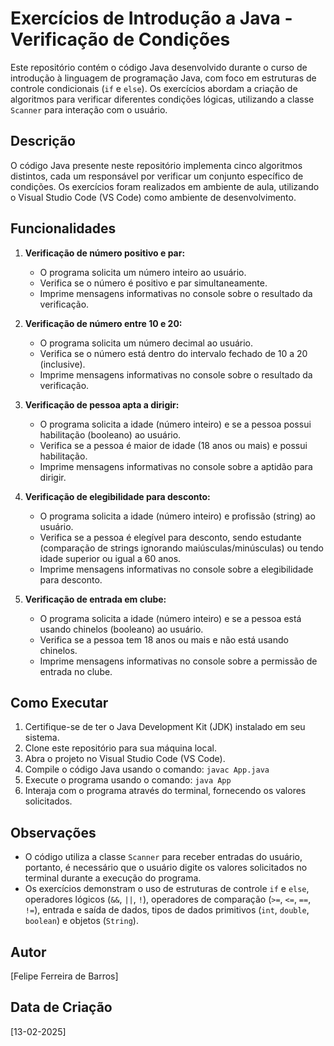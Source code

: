 # Exercícios de Introdução a Java - Verificação de Condições

Este repositório contém o código Java desenvolvido durante o curso de introdução à linguagem de programação Java, com foco em estruturas de controle condicionais (`if` e `else`). Os exercícios abordam a criação de algoritmos para verificar diferentes condições lógicas, utilizando a classe `Scanner` para interação com o usuário.

## Descrição

O código Java presente neste repositório implementa cinco algoritmos distintos, cada um responsável por verificar um conjunto específico de condições. Os exercícios foram realizados em ambiente de aula, utilizando o Visual Studio Code (VS Code) como ambiente de desenvolvimento.

## Funcionalidades

1. **Verificação de número positivo e par:**
   - O programa solicita um número inteiro ao usuário.
   - Verifica se o número é positivo e par simultaneamente.
   - Imprime mensagens informativas no console sobre o resultado da verificação.

2. **Verificação de número entre 10 e 20:**
   - O programa solicita um número decimal ao usuário.
   - Verifica se o número está dentro do intervalo fechado de 10 a 20 (inclusive).
   - Imprime mensagens informativas no console sobre o resultado da verificação.

3. **Verificação de pessoa apta a dirigir:**
   - O programa solicita a idade (número inteiro) e se a pessoa possui habilitação (booleano) ao usuário.
   - Verifica se a pessoa é maior de idade (18 anos ou mais) e possui habilitação.
   - Imprime mensagens informativas no console sobre a aptidão para dirigir.

4. **Verificação de elegibilidade para desconto:**
   - O programa solicita a idade (número inteiro) e profissão (string) ao usuário.
   - Verifica se a pessoa é elegível para desconto, sendo estudante (comparação de strings ignorando maiúsculas/minúsculas) ou tendo idade superior ou igual a 60 anos.
   - Imprime mensagens informativas no console sobre a elegibilidade para desconto.

5. **Verificação de entrada em clube:**
   - O programa solicita a idade (número inteiro) e se a pessoa está usando chinelos (booleano) ao usuário.
   - Verifica se a pessoa tem 18 anos ou mais e não está usando chinelos.
   - Imprime mensagens informativas no console sobre a permissão de entrada no clube.

## Como Executar

1. Certifique-se de ter o Java Development Kit (JDK) instalado em seu sistema.
2. Clone este repositório para sua máquina local.
3. Abra o projeto no Visual Studio Code (VS Code).
4. Compile o código Java usando o comando: `javac App.java`
5. Execute o programa usando o comando: `java App`
6. Interaja com o programa através do terminal, fornecendo os valores solicitados.

## Observações

- O código utiliza a classe `Scanner` para receber entradas do usuário, portanto, é necessário que o usuário digite os valores solicitados no terminal durante a execução do programa.
- Os exercícios demonstram o uso de estruturas de controle `if` e `else`, operadores lógicos (`&&`, `||`, `!`), operadores de comparação (`>=`, `<=`, `==`, `!=`), entrada e saída de dados, tipos de dados primitivos (`int`, `double`, `boolean`) e objetos (`String`).

## Autor

[Felipe Ferreira de Barros]

## Data de Criação

[13-02-2025]
